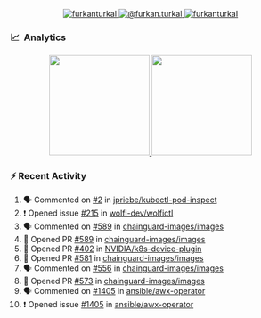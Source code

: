 <p align="center">
  <a href="https://linkedin.com/in/furkanturkal" target="blank">
    <img src="https://img.shields.io/badge/linkedin-%230077B5.svg?&style=for-the-badge&logo=linkedin&logoColor=white" alt="furkanturkal" />
  </a>
  <a href="https://medium.com/@furkan.turkal" target="blank">
    <img src="https://img.shields.io/badge/medium-%2312100E.svg?&style=for-the-badge&logo=medium&logoColor=white" alt="@furkan.turkal" />
  </a>
  <a href="https://twitter.com/furkanturkaI" target="blank">
    <img src="https://img.shields.io/badge/Twitter-1DA1F2?style=for-the-badge&logo=twitter&logoColor=white" alt="furkanturkaI" />
  </a>
</p>

### 📈 &nbsp;Analytics

<p align="center">
  <a href="https://coderstats.net/github/#Dentrax">
    <img height="180em" src="https://github-readme-stats-eight-theta.vercel.app/api?username=Dentrax&show_icons=true&theme=algolia&include_all_commits=true&count_private=true&line_height=26"/>
    <img height="180em" src="https://github-readme-stats-eight-theta.vercel.app/api/top-langs/?username=Dentrax&layout=compact&langs_count=8&theme=algolia&line_height=26"/>
  </a>
</p>

### :zap: Recent Activity

<!--START_SECTION:activity-->
1. 🗣 Commented on [#2](https://github.com/jpriebe/kubectl-pod-inspect/issues/2) in [jpriebe/kubectl-pod-inspect](https://github.com/jpriebe/kubectl-pod-inspect)
2. ❗️ Opened issue [#215](https://github.com/wolfi-dev/wolfictl/issues/215) in [wolfi-dev/wolfictl](https://github.com/wolfi-dev/wolfictl)
3. 🗣 Commented on [#589](https://github.com/chainguard-images/images/issues/589) in [chainguard-images/images](https://github.com/chainguard-images/images)
4. 💪 Opened PR [#589](https://github.com/chainguard-images/images/pull/589) in [chainguard-images/images](https://github.com/chainguard-images/images)
5. 💪 Opened PR [#402](https://github.com/NVIDIA/k8s-device-plugin/pull/402) in [NVIDIA/k8s-device-plugin](https://github.com/NVIDIA/k8s-device-plugin)
6. 💪 Opened PR [#581](https://github.com/chainguard-images/images/pull/581) in [chainguard-images/images](https://github.com/chainguard-images/images)
7. 🗣 Commented on [#556](https://github.com/chainguard-images/images/issues/556) in [chainguard-images/images](https://github.com/chainguard-images/images)
8. 💪 Opened PR [#573](https://github.com/chainguard-images/images/pull/573) in [chainguard-images/images](https://github.com/chainguard-images/images)
9. 🗣 Commented on [#1405](https://github.com/ansible/awx-operator/issues/1405) in [ansible/awx-operator](https://github.com/ansible/awx-operator)
10. ❗️ Opened issue [#1405](https://github.com/ansible/awx-operator/issues/1405) in [ansible/awx-operator](https://github.com/ansible/awx-operator)
<!--END_SECTION:activity-->
